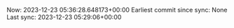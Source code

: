 Now: 2023-12-23 05:36:28.648173+00:00 Earliest commit since sync: None Last sync: 2023-12-23 05:29:06+00:00
